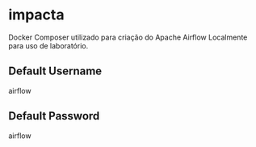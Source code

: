 # impacta
Docker Composer utilizado para criação do Apache Airflow Localmente para uso de laboratório.

## Default Username
airflow

## Default Password
airflow

